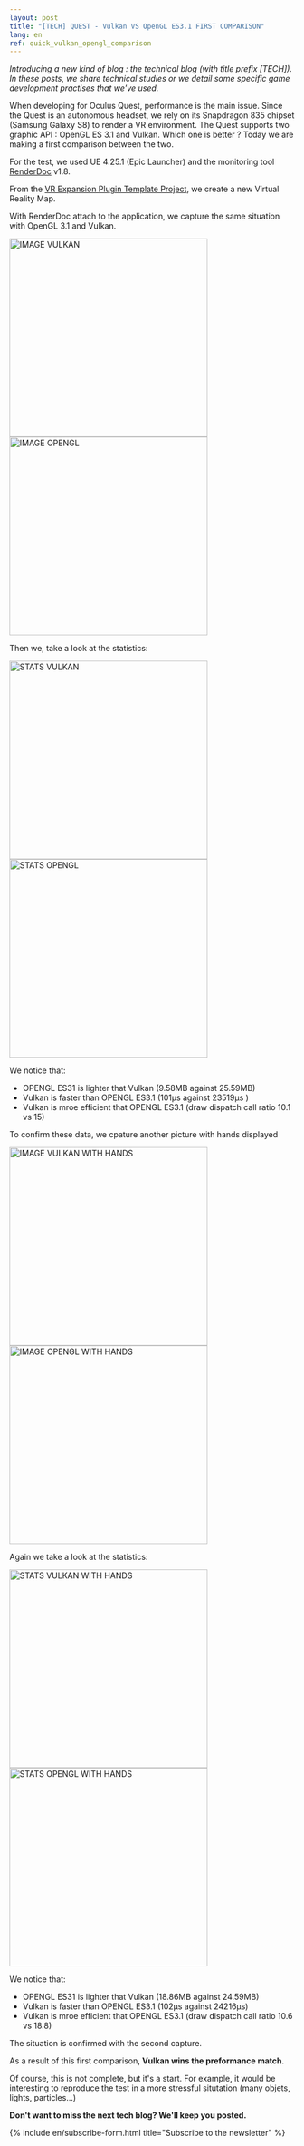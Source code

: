 ```yaml
---
layout: post
title: "[TECH] QUEST - Vulkan VS OpenGL ES3.1 FIRST COMPARISON"
lang: en
ref: quick_vulkan_opengl_comparison
---
```


<i>Introducing a new kind of blog : the technical blog (with title prefix [TECH]). In these posts, we share technical studies or we detail some specific game development practises that we've used.</i>

When developing for Oculus Quest, performance is the main issue. Since the Quest is an autonomous headset, we rely on its Snapdragon 835 chipset (Samsung Galaxy S8) to render a VR environment.
The Quest supports two graphic API : OpenGL ES 3.1 and Vulkan. Which one is better ? Today we are making a first comparison between the two.

For the test, we used UE 4.25.1 (Epic Launcher) and the monitoring tool [RenderDoc](https://renderdoc.org/) v1.8.

From the [VR Expansion Plugin Template Project](https://vreue4.com/), we create a new Virtual Reality Map.

With RenderDoc attach to the application, we capture the same situation with OpenGL 3.1 and Vulkan.

<img src="https://imgur.com/MH7iPOm.png" alt="IMAGE VULKAN" style="width:25em;"/>
<img src="https://imgur.com/SN629mo.png" alt="IMAGE OPENGL" style="width:25em;"/>

Then we, take a look at the statistics:

<img src="https://imgur.com/hnWIWH5.png" alt="STATS VULKAN" style="width:25em;"/>
<img src="https://imgur.com/DUu0czE.png" alt="STATS OPENGL" style="width:25em;"/>

We notice that:
* OPENGL ES31 is lighter that Vulkan (9.58MB against 25.59MB)
* Vulkan is faster than OPENGL ES3.1 (101µs against 23519µs	)
* Vulkan is mroe efficient that OPENGL ES3.1 (draw dispatch call ratio 10.1 vs 15)

To confirm these data, we cpature another picture with hands displayed  

<img src="https://imgur.com/uWEiQDs.png" alt="IMAGE VULKAN WITH HANDS" style="width:25em;"/>
<img src="https://imgur.com/wDqKoIp.png" alt="IMAGE OPENGL WITH HANDS" style="width:25em;"/>

Again we take a look at the statistics:

<img src="https://imgur.com/ceVPHl2.png" alt="STATS VULKAN WITH HANDS" style="width:25em;"/>
<img src="https://imgur.com/Q3sUGTb.png" alt="STATS OPENGL WITH HANDS" style="width:25em;"/>

We notice that:
* OPENGL ES31 is lighter that Vulkan (18.86MB against 24.59MB)
* Vulkan is faster than OPENGL ES3.1 (102µs against 24216µs)
* Vulkan is mroe efficient that OPENGL ES3.1 (draw dispatch call ratio 10.6 vs 18.8)

The situation is confirmed with the second capture. 

As a result of this first comparison, <b> Vulkan wins the preformance match</b>.

Of course, this is not complete, but it's a start. For example, it would be interesting to reproduce the test in a more stressful situtation (many objets, lights, particles...)

__Don't want to miss the next tech blog? We'll keep you posted.__

{% include en/subscribe-form.html title="Subscribe to the newsletter" %}